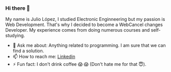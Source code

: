 ### Hi there 👋

My name is Julio López, I studied Electronic Enginneering but my passion is Web Development. That's why I decided to become a WebCancel changes Developer. My experience comes from doing numerous courses and self-studying.

- 💬 Ask me about: Anything related to programming. I am sure that we can find a solution. 
- 📫 How to reach me: [Linkedin](https://www.linkedin.com/in/juliojla/)
- ⚡ Fun fact: I don't drink coffee 😱 😱 (Don't hate me for that 😇).
